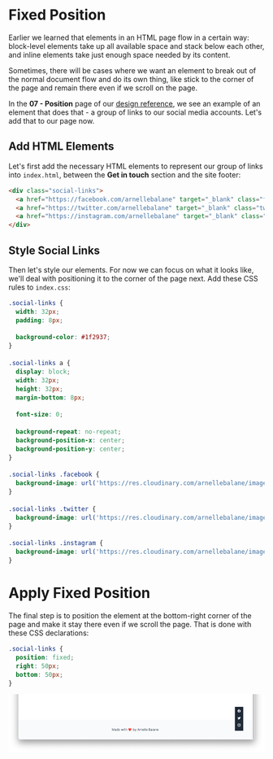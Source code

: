 # Fixed Position

Earlier we learned that elements in an HTML page flow in a certain way: block-level elements take up all available space and stack below each other, and inline elements take just enough space needed by its content.

Sometimes, there will be cases where we want an element to break out of the normal document flow and do its own thing, like stick to the corner of the page and remain there even if we scroll on the page.

In the **07 - Position** page of our [design reference](/getting-started/personal-portfolio#design-reference), we see an example of an element that does that - a group of links to our social media accounts. Let's add that to our page now.

## Add HTML Elements

Let's first add the necessary HTML elements to represent our group of links into `index.html`, between the **Get in touch** section and the site footer:

```html
<div class="social-links">
  <a href="https://facebook.com/arnellebalane" target="_blank" class="facebook">Facebook</a>
  <a href="https://twitter.com/arnellebalane" target="_blank" class="twitter">Twitter</a>
  <a href="https://instagram.com/arnellebalane" target="_blank" class="instagram">Instagram</a>
</div>
```

## Style Social Links

Then let's style our elements. For now we can focus on what it looks like, we'll deal with positioning it to the corner of the page next. Add these CSS rules to `index.css`:

```css
.social-links {
  width: 32px;
  padding: 8px;

  background-color: #1f2937;
}

.social-links a {
  display: block;
  width: 32px;
  height: 32px;
  margin-bottom: 8px;

  font-size: 0;

  background-repeat: no-repeat;
  background-position-x: center;
  background-position-y: center;
}

.social-links .facebook {
  background-image: url('https://res.cloudinary.com/arnellebalane/image/upload/v1632525392/html-css-workshop/icon-facebook_xosefo.svg');
}

.social-links .twitter {
  background-image: url('https://res.cloudinary.com/arnellebalane/image/upload/v1632525392/html-css-workshop/icon-twitter_ucgjyy.svg');
}

.social-links .instagram {
  background-image: url('https://res.cloudinary.com/arnellebalane/image/upload/v1632525393/html-css-workshop/icon-instagram_jbaduh.svg');
}
```

# Apply Fixed Position

The final step is to position the element at the bottom-right corner of the page and make it stay there even if we scroll the page. That is done with these CSS declarations:

```css
.social-links {
  position: fixed;
  right: 50px;
  bottom: 50px;
}
```

![Position fixed](./images/position-fixed.png)
